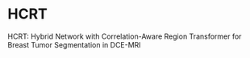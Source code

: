 # HCRT
HCRT: Hybrid Network with Correlation-Aware Region Transformer for Breast Tumor Segmentation in DCE-MRI
